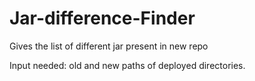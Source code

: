 # Jar-difference-Finder
Gives the list of different jar present in new repo

Input needed:  old and new paths of deployed directories.
